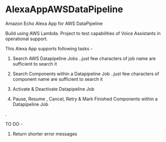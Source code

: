 # AlexaAppAWSDataPipeline
Amazon Echo Alexa App for AWS DataPipeline

Build using AWS Lambda. Project to test capabilities of Voice Assistants in operational support.

This Alexa App supports following tasks -

1. Search AWS Datapipeline Jobs ..just few characters of job name are sufficient to search it

2. Search Components within a Datapipeline Job ..just few characters of component name are sufficient to search it

3. Activate & Deactivate Datapipeline Job

4. Pause, Resume , Cancel, Retry & Mark Finished Components within a Datapipeline Job

.

TO DO -

1. Return shorter error messages
